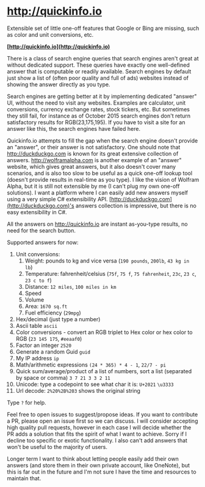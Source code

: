 # http://quickinfo.io
Extensible set of little one-off features that Google or Bing are missing, such as color and unit conversions, etc.

**[http://quickinfo.io](http://quickinfo.io)**

There is a class of search engine queries that search engines aren't great at without dedicated support. These queries have exactly one well-defined answer that is computable or readily available. Search engines by default just show a list of (often poor quality and full of ads) websites instead of showing the answer directly as you type.

Search engines are getting better at it by implementing dedicated "answer" UI, without the need to visit any websites. Examples are calculator, unit conversions, currency exchange rates, stock tickers, etc. But sometimes they still fail, for instance as of October 2015 search engines don't return satisfactory results for RGB(23,175,195). If you have to visit a site for an answer like this, the search engines have failed here.

Quickinfo.io attempts to fill the gap when the search engine doesn't provide an "answer", or their answer is not satisfactory. One should note that http://duckduckgo.com is known for its great extensive collection of answers. http://wolframalpha.com is another example of an "answer" website, which gives great answers, but it also doesn't cover many scenarios, and is also too slow to be useful as a quick one-off lookup tool (doesn't provide results in real-time as you type). I like the vision of Wolfram Alpha, but it is still not extensible by me (I can't plug my own one-off solutions). I want a platform where I can easily add new answers myself using a very simple C# extensibility API. [http://duckduckgo.com](http://duckduckgo.com)'s answers collection is impressive, but there is no easy extensibility in C#.

All the answers on http://quickinfo.io are instant as-you-type results, no need for the search button.

Supported answers for now:
1. Unit conversions:
   1. Weight: pounds to kg and vice versa (`190 pounds`, `200lb`, `43 kg in lb`)
   1. Temperature: fahrenheit/celsius (`75f`, `75 f`, `75 fahrenheit`, `23c`, `23 c`, `23 c to f`)
   1. Distance: `12 miles`, `100 miles in km`
   1. Speed
   1. Volume
   1. Area: `1670 sq.ft`
   1. Fuel efficiency (`29mpg`)
1. Hex/decimal (just type a number)
1. Ascii table `ascii`
1. Color conversions - convert an RGB triplet to Hex color or hex color to RGB (`23 145 175`, `#eeaaf0`)
1. Factor an integer `2520`
1. Generate a random Guid `guid`
1. My IP address `ip`
1. Math/arithmetic expressions `(24 * 365) * 4 - 1`, `22/7 - pi`
1. Quick sum/average/product of a list of numbers, sort a list (separated by space or comma) `3 7 21 3 3 2 11`
1. Unicode: type a codepoint to see what char it is: `U+2021` `\u3333`
1. Url decode: `2%20%2B%203` shows the original string

Type `?` for help.

Feel free to open issues to suggest/propose ideas. If you want to contribute a PR, please open an issue first so we can discuss. I will consider accepting high quality pull requests, however in each case I will decide whether the PR adds a solution that fits the spirit of what I want to achieve. Sorry if I decline too specific or exotic functionality. I also can't add answers that won't be useful to the majority of users.

Longer term I want to think about letting people easily add their own answers (and store them in their own private account, like OneNote), but this is far out in the future and I'm not sure I have the time and resources to maintain that.

